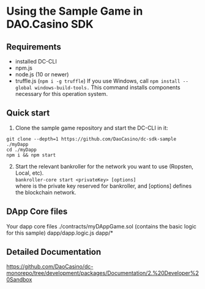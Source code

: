 
# Using the Sample Game in DAO.Casino SDK 


## Requirements
 - installed DC-CLI
 - npm.js
 - node.js (10 or newer)
 - truffle.js (`npm i -g truffle`)
 If you use Windows, call `npm install --global windows-build-tools.` This command installs components necessary for this operation system.

## Quick start
1. Clone the sample game repository and start the DC-CLI in it:
```
git clone --depth=1 https://github.com/DaoCasino/dc-sdk-sample ./myDapp
cd ./myDapp
npm i && npm start
```
2. Start the relevant bankroller for the network you want to use (Ropsten, Local, etc).  
```bankroller-core start <privateKey> [options]```  
where <privateKey> is the private key reserved for bankroller, and [options] defines the blockchain network. 


## DApp Core files
Your dapp core files 
./contracts/myDAppGame.sol (contains the basic logic for this sample)
dapp/dapp.logic.js
dapp/* 

## Detailed Documentation

https://github.com/DaoCasino/dc-monorepo/tree/development/packages/Documentation/2.%20Developer%20Sandbox
